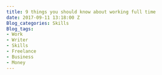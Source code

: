 ```yaml
---
title: 9 things you should know about working full time
date: 2017-09-11 13:18:00 Z
Blog_categories: Skills
Blog_tags:
- Work
- Writer
- Skills
- Freelance
- Business
- Money
---
```


